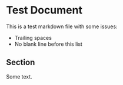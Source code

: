 # Test Document

This is a test markdown file with some issues:

-   Trailing spaces   
- No blank line before this list

## Section

Some text.

